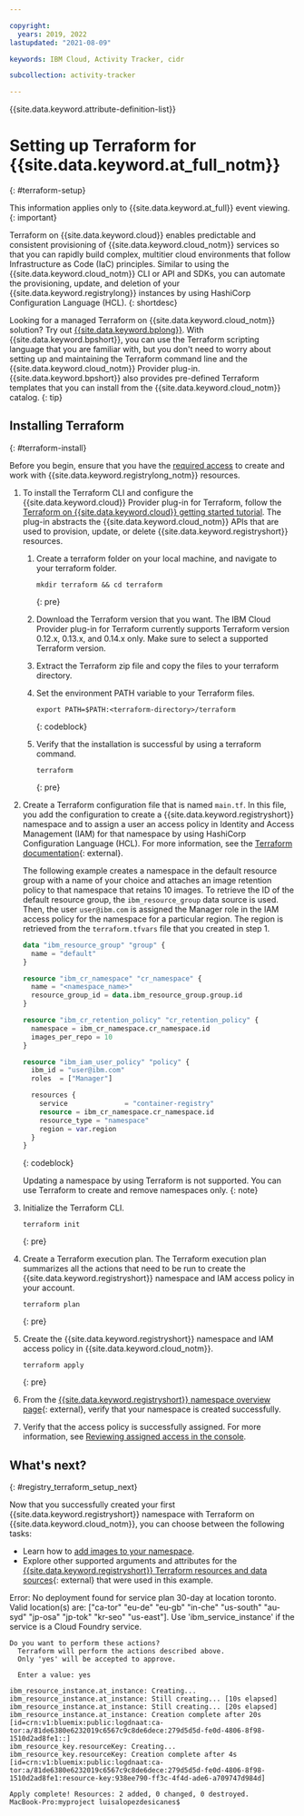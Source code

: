 ```yaml
---

copyright:
  years: 2019, 2022
lastupdated: "2021-08-09"

keywords: IBM Cloud, Activity Tracker, cidr

subcollection: activity-tracker

---
```


{{site.data.keyword.attribute-definition-list}}

# Setting up Terraform for {{site.data.keyword.at_full_notm}}
{: #terraform-setup}

This information applies only to {{site.data.keyword.at_full}} event viewing.
{: important}

Terraform on {{site.data.keyword.cloud}} enables predictable and consistent provisioning of {{site.data.keyword.cloud_notm}} services so that you can rapidly build complex, multitier cloud environments that follow Infrastructure as Code (IaC) principles. Similar to using the {{site.data.keyword.cloud_notm}} CLI or API and SDKs, you can automate the provisioning, update, and deletion of your {{site.data.keyword.registrylong}} instances by using HashiCorp Configuration Language (HCL).
{: shortdesc}

Looking for a managed Terraform on {{site.data.keyword.cloud_notm}} solution? Try out [{{site.data.keyword.bplong}}](/docs/schematics?topic=schematics-getting-started). With {{site.data.keyword.bpshort}}, you can use the Terraform scripting language that you are familiar with, but you don't need to worry about setting up and maintaining the Terraform command line and the {{site.data.keyword.cloud_notm}} Provider plug-in. {{site.data.keyword.bpshort}} also provides pre-defined Terraform templates that you can install from the {{site.data.keyword.cloud_notm}} catalog.
{: tip}

## Installing Terraform
{: #terraform-install}

Before you begin, ensure that you have the [required access](/docs/Registry?topic=Registry-iam) to create and work with {{site.data.keyword.registrylong_notm}} resources.

1. To install the Terraform CLI and configure the {{site.data.keyword.cloud}} Provider plug-in for Terraform, follow the [Terraform on {{site.data.keyword.cloud}} getting started tutorial](/docs/ibm-cloud-provider-for-terraform?topic=ibm-cloud-provider-for-terraform-getting-started). The plug-in abstracts the {{site.data.keyword.cloud_notm}} APIs that are used to provision, update, or delete {{site.data.keyword.registryshort}} resources.

    1. Create a terraform folder on your local machine, and navigate to your terraform folder.
   
        ```text
        mkdir terraform && cd terraform
        ```
        {: pre}

    2. Download the Terraform version that you want. The IBM Cloud Provider plug-in for Terraform currently supports Terraform version 0.12.x, 0.13.x, and 0.14.x only. Make sure to select a supported Terraform version.

    3. Extract the Terraform zip file and copy the files to your terraform directory.

    4. Set the environment PATH variable to your Terraform files.

        ```text
        export PATH=$PATH:<terraform-directory>/terraform
        ```
        {: codeblock}

    5. Verify that the installation is successful by using a terraform command.

        ```text
        terraform
        ```
        {: pre}

2. Create a Terraform configuration file that is named `main.tf`. In this file, you add the configuration to create a {{site.data.keyword.registryshort}} namespace and to assign a user an access policy in Identity and Access Management (IAM) for that namespace by using HashiCorp Configuration Language (HCL). For more information, see the [Terraform documentation](https://www.terraform.io/docs/language/index.html){: external}.

   The following example creates a namespace in the default resource group with a name of your choice and attaches an image retention policy to that namespace that retains 10 images. To retrieve the ID of the default resource group, the `ibm_resource_group` data source is used. Then, the user `user@ibm.com` is assigned the Manager role in the IAM access policy for the namespace for a particular region. The region is retrieved from the `terraform.tfvars` file that you created in step 1.

   ```terraform
   data "ibm_resource_group" "group" {
     name = "default"
   }
   
   resource "ibm_cr_namespace" "cr_namespace" {
     name = "<namespace_name>"
     resource_group_id = data.ibm_resource_group.group.id
   }
   
   resource "ibm_cr_retention_policy" "cr_retention_policy" {
     namespace = ibm_cr_namespace.cr_namespace.id
     images_per_repo = 10
   }
   
   resource "ibm_iam_user_policy" "policy" {
     ibm_id = "user@ibm.com"
     roles  = ["Manager"]

     resources {
       service              = "container-registry"
       resource = ibm_cr_namespace.cr_namespace.id
       resource_type = "namespace"
       region = var.region
     }
   }
   ```
   {: codeblock}

   Updating a namespace by using Terraform is not supported. You can use Terraform to create and remove namespaces only.
   {: note}

3. Initialize the Terraform CLI.

   ```text
   terraform init
   ```
   {: pre}

4. Create a Terraform execution plan. The Terraform execution plan summarizes all the actions that need to be run to create the {{site.data.keyword.registryshort}} namespace and IAM access policy in your account.

   ```text
   terraform plan
   ```
   {: pre}

5. Create the {{site.data.keyword.registryshort}} namespace and IAM access policy in {{site.data.keyword.cloud_notm}}.

   ```text
   terraform apply
   ```
   {: pre}

6. From the [{{site.data.keyword.registryshort}} namespace overview page](https://cloud.ibm.com/registry/namespaces){: external}, verify that your namespace is created successfully.

7. Verify that the access policy is successfully assigned. For more information, see [Reviewing assigned access in the console](/docs/account?topic=account-assign-access-resources#review-your-access-console).

## What's next?
{: #registry_terraform_setup_next}

Now that you successfully created your first {{site.data.keyword.registryshort}} namespace with Terraform on {{site.data.keyword.cloud_notm}}, you can choose between the following tasks:

- Learn how to [add images to your namespace](/docs/Registry?topic=Registry-registry_images_). 
- Explore other supported arguments and attributes for the [{{site.data.keyword.registryshort}} Terraform resources and data sources](https://registry.terraform.io/providers/IBM-Cloud/ibm/latest/docs/resources/cr_namespace){: external} that were used in this example.






Error: No deployment found for service plan 30-day at location toronto.
Valid location(s) are: ["ca-tor" "eu-de" "eu-gb" "in-che" "us-south" "au-syd" "jp-osa" "jp-tok" "kr-seo" "us-east"].
Use 'ibm_service_instance' if the service is a Cloud Foundry service.


```text
Do you want to perform these actions?
  Terraform will perform the actions described above.
  Only 'yes' will be accepted to approve.

  Enter a value: yes

ibm_resource_instance.at_instance: Creating...
ibm_resource_instance.at_instance: Still creating... [10s elapsed]
ibm_resource_instance.at_instance: Still creating... [20s elapsed]
ibm_resource_instance.at_instance: Creation complete after 20s [id=crn:v1:bluemix:public:logdnaat:ca-tor:a/81de6380e6232019c6567c9c8de6dece:279d5d5d-fe0d-4806-8f98-1510d2ad8fe1::]
ibm_resource_key.resourceKey: Creating...
ibm_resource_key.resourceKey: Creation complete after 4s [id=crn:v1:bluemix:public:logdnaat:ca-tor:a/81de6380e6232019c6567c9c8de6dece:279d5d5d-fe0d-4806-8f98-1510d2ad8fe1:resource-key:938ee790-ff3c-4f4d-ade6-a709747d984d]

Apply complete! Resources: 2 added, 0 changed, 0 destroyed.
MacBook-Pro:myproject luisalopezdesicanes$ 
````
